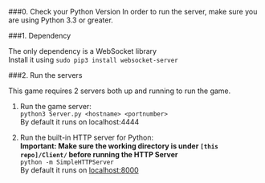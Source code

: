 ###0. Check your Python Version
In order to run the server, make sure you are using Python 3.3 or greater. 

###1. Dependency

The only dependency is a WebSocket library  
Install it using `sudo pip3 install websocket-server`

###2. Run the servers

This game requires 2 servers both up and running to run the game.  

1. Run the game server:  
`python3 Server.py <hostname> <portnumber>`  
By default it runs on localhost:4444

2. Run the built-in HTTP server for Python:  
__Important: Make sure the working directory is under `[this repo]/Client/` before running the HTTP Server__  
`python -m SimpleHTTPServer`  
By default it runs on [localhost:8000](http://localhost:8000)
